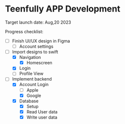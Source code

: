 # Teenfully APP Development 

Target launch date: Aug,20 2023

Progress checklist:
- [ ] Finish UI/UX design in Figma
  - [ ] Account settings 
- [ ] Import designs to swift
  - [x] Navigation
    - [x] Homescreen
  - [x] Login
  - [ ] Profile View
- [ ] Implement backend
  - [x] Account Login
    - [ ] Apple
    - [x] Google
  - [x] Database 
    - [x] Setup
    - [x] Read User data
    - [x] Write user data
